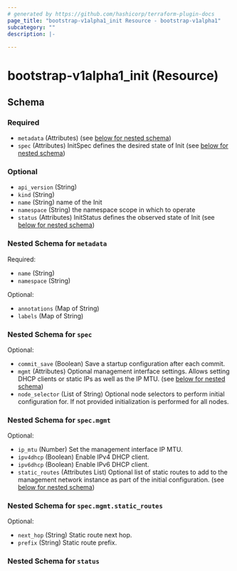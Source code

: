 ```yaml
---
# generated by https://github.com/hashicorp/terraform-plugin-docs
page_title: "bootstrap-v1alpha1_init Resource - bootstrap-v1alpha1"
subcategory: ""
description: |-
  
---
```


# bootstrap-v1alpha1_init (Resource)





<!-- schema generated by tfplugindocs -->
## Schema

### Required

- `metadata` (Attributes) (see [below for nested schema](#nestedatt--metadata))
- `spec` (Attributes) InitSpec defines the desired state of Init (see [below for nested schema](#nestedatt--spec))

### Optional

- `api_version` (String)
- `kind` (String)
- `name` (String) name of the Init
- `namespace` (String) the namespace scope in which to operate
- `status` (Attributes) InitStatus defines the observed state of Init (see [below for nested schema](#nestedatt--status))

<a id="nestedatt--metadata"></a>
### Nested Schema for `metadata`

Required:

- `name` (String)
- `namespace` (String)

Optional:

- `annotations` (Map of String)
- `labels` (Map of String)


<a id="nestedatt--spec"></a>
### Nested Schema for `spec`

Optional:

- `commit_save` (Boolean) Save a startup configuration after each commit.
- `mgmt` (Attributes) Optional management interface settings.
Allows setting DHCP clients or static IPs as well as
the IP MTU. (see [below for nested schema](#nestedatt--spec--mgmt))
- `node_selector` (List of String) Optional node selectors to perform initial configuration for.
If not provided initialization is performed for all nodes.

<a id="nestedatt--spec--mgmt"></a>
### Nested Schema for `spec.mgmt`

Optional:

- `ip_mtu` (Number) Set the management interface IP MTU.
- `ipv4dhcp` (Boolean) Enable IPv4 DHCP client.
- `ipv6dhcp` (Boolean) Enable IPv6 DHCP client.
- `static_routes` (Attributes List) Optional list of static routes to add to the management network instance as part of the initial configuration. (see [below for nested schema](#nestedatt--spec--mgmt--static_routes))

<a id="nestedatt--spec--mgmt--static_routes"></a>
### Nested Schema for `spec.mgmt.static_routes`

Optional:

- `next_hop` (String) Static route next hop.
- `prefix` (String) Static route prefix.




<a id="nestedatt--status"></a>
### Nested Schema for `status`
